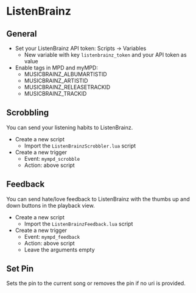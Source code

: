 # ListenBrainz

## General

- Set your ListenBrainz API token: Scripts -> Variables
  - New variable with key `listenbrainz_token` and your API token as value
- Enable tags in MPD and myMPD:
  - MUSICBRAINZ_ALBUMARTISTID
  - MUSICBRAINZ_ARTISTID
  - MUSICBRAINZ_RELEASETRACKID
  - MUSICBRAINZ_TRACKID

## Scrobbling

You can send your listening habits to ListenBrainz.

- Create a new script
  - Import the `ListenBrainzScrobbler.lua` script
- Create a new trigger
  - Event: `mympd_scrobble`
  - Action: above script

## Feedback

You can send hate/love feedback to ListenBrainz with the thumbs up and down buttons in the playback view.

- Create a new script
  - Import the `ListenBrainzFeedback.lua` script
- Create a new trigger
  - Event: `mympd_feedback`
  - Action: above script
  - Leave the arguments empty

## Set Pin

Sets the pin to the current song or removes the pin if no uri is provided.

